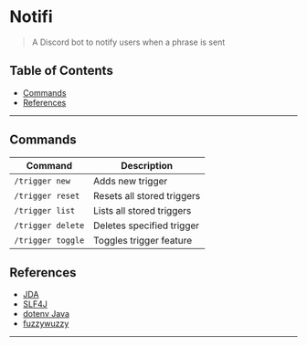 # Notifi

> A Discord bot to notify users when a phrase is sent

## Table of Contents

- [Commands](#commands)
- [References](#references)

---

## Commands

| Command           | Description                |
|-------------------|----------------------------|
| `/trigger new`    | Adds new trigger           |
| `/trigger reset`  | Resets all stored triggers |
| `/trigger list`   | Lists all stored triggers  |
| `/trigger delete` | Deletes specified trigger  |
| `/trigger toggle` | Toggles trigger feature    |

## References

- [JDA](https://github.com/DV8FromTheWorld/JDA)
- [SLF4J](https://github.com/qos-ch/slf4j)
- [dotenv Java](https://github.com/cdimascio/dotenv-java)
- [fuzzywuzzy](https://github.com/xdrop/fuzzywuzzy)

---